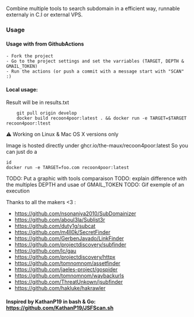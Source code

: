 Combine multiple tools to search subdomain in a efficient way, runnable externaly in C.I or external VPS.

### Usage

#### Usage with from GithubActions
    - Fork the project
    - Go to the project settings and set the varriables (TARGET, DEPTH & GMAIL_TOKEN)
    - Run the actions (or push a commit with a message start with "SCAN" :)

#### Local usage:
Result will be in results.txt
``` shell
    git pull origin develop
    docker build recoon4poor:latest . && docker run -e TARGET=$TARGET recoon4poor:ltest
```

:warning: Working on Linux & Mac OS X versions only 

Image is hosted directly under ghcr.io/the-maux/recoon4poor:latest
So you can just do a 
```` shell
id
docker run -e TARGET=foo.com recoon4poor:latest
````
TODO: Put a graphic with tools comparaison
TODO: explain difference with the multiples DEPTH and usae of GMAIL_TOKEN
TODO: Gif exemple of an execution

Thanks to all the makers <3 :
- https://github.com/nsonaniya2010/SubDomainizer
- https://github.com/aboul3la/Sublist3r
- https://github.com/duty1g/subcat
- https://github.com/m4ll0k/SecretFinder
- https://github.com/GerbenJavado/LinkFinder
- https://github.com/projectdiscovery/subfinder
- https://github.com/lc/gau
- https://github.com/projectdiscovery/httpx
- https://github.com/tomnomnom/assetfinder
- https://github.com/jaeles-project/gospider
- https://github.com/tomnomnom/waybackurls
- https://github.com/ThreatUnkown/jsubfinder
- https://github.com/hakluke/hakrawler

#### Inspired by KathanP19 in bash & Go: https://github.com/KathanP19/JSFScan.sh
